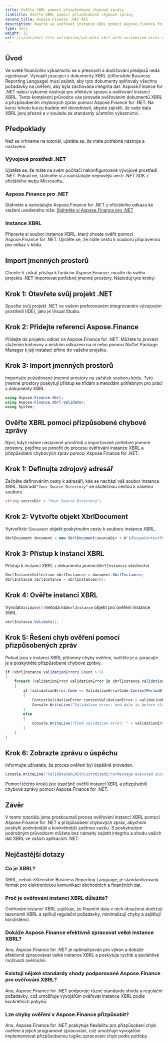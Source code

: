 ```yaml
---
title: Ověřte XBRL pomocí přizpůsobené chybové zprávy
linktitle: Ověřte XBRL pomocí přizpůsobené chybové zprávy
second_title: Aspose.Finance .NET API
description: Naučte se ověřovat instance XBRL pomocí Aspose.Finance for .NET pomocí podrobného průvodce krok za krokem. Bez námahy zajistěte přesnost a shodu svých finančních údajů.
type: docs
weight: 12
url: /cs/net/xbrl-file-validation/validate-xbrl-with-customized-error-message/
---
```

## Úvod
Ve světě finančního výkaznictví se o přesnosti a dodržování předpisů nedá vyjednávat. Vývojáři pracující s dokumenty XBRL (eXtensible Business Reporting Language) musí zajistit, aby tyto dokumenty splňovaly všechny požadavky na ověření, aby byla zachována integrita dat. Aspose.Finance for .NET nabízí výkonné nástroje pro efektivní správu a ověřování instancí XBRL. Tento komplexní průvodce vás provede ověřováním dokumentů XBRL a přizpůsobením chybových zpráv pomocí Aspose.Finance for .NET. Na konci tohoto kurzu budete mít dovednosti, abyste zajistili, že vaše data XBRL jsou přesná a v souladu se standardy účetního výkaznictví.
## Předpoklady
Než se vrhneme na tutoriál, ujistěte se, že máte potřebné nástroje a nastavení:
### Vývojové prostředí .NET
Ujistěte se, že máte na svém počítači nakonfigurované vývojové prostředí .NET. Pokud ne, stáhněte si a nainstalujte nejnovější verzi .NET SDK z oficiálního webu Microsoftu.
### Aspose.Finance pro .NET
Stáhněte a nainstalujte Aspose.Finance for .NET z oficiálního odkazu ke stažení uvedeného níže:
[Stáhněte si Aspose.Finance pro .NET](https://releases.aspose.com/finance/net/)
### Instance XBRL
Připravte si soubor instance XBRL, který chcete ověřit pomocí Aspose.Finance for .NET. Ujistěte se, že máte cestu k souboru připravenou pro odkaz v kódu.
## Import jmenných prostorů
Chcete-li získat přístup k funkcím Aspose.Finance, musíte do svého projektu .NET importovat potřebné jmenné prostory. Následuj tyto kroky:
## Krok 1: Otevřete svůj projekt .NET
Spusťte svůj projekt .NET ve vašem preferovaném integrovaném vývojovém prostředí (IDE), jako je Visual Studio.
## Krok 2: Přidejte referenci Aspose.Finance
Přidejte do projektu odkaz na Aspose.Finance for .NET. Můžete to provést stažením knihovny a místním odkazem na ni nebo pomocí NuGet Package Manager k její instalaci přímo do vašeho projektu.
## Krok 3: Import jmenných prostorů
Importujte požadované jmenné prostory na začátek souboru kódu. Tyto jmenné prostory poskytují přístup ke třídám a metodám potřebným pro práci s dokumenty XBRL.
```csharp
using Aspose.Finance.Xbrl;
using Aspose.Finance.Xbrl.Validator;
using System;
```
## Ověřte XBRL pomocí přizpůsobené chybové zprávy
Nyní, když máme nastavené prostředí a importované potřebné jmenné prostory, pojďme se ponořit do procesu ověřování instance XBRL a přizpůsobení chybových zpráv pomocí Aspose.Finance for .NET.
## Krok 1: Definujte zdrojový adresář
 Začněte definováním cesty k adresáři, kde se nachází váš soubor instance XBRL. Nahradit`"Your Source Directory"` se skutečnou cestou k vašemu souboru.
```csharp
string sourceDir = "Your Source Directory";
```
## Krok 2: Vytvořte objekt XbrlDocument
 Vytvořit`XbrlDocument` objekt poskytnutím cesty k souboru instance XBRL.
```csharp
XbrlDocument document = new XbrlDocument(sourceDir + @"IdScopeContextPeriodStartAfterEnd.xml");
```
## Krok 3: Přístup k instanci XBRL
 Přístup k instanci XBRL z dokumentu pomocí`XbrlInstances` vlastnictví.
```csharp
XbrlInstanceCollection xbrlInstances = document.XbrlInstances;
XbrlInstance xbrlInstance = xbrlInstances[0];
```
## Krok 4: Ověřte instanci XBRL
 Vyvolat`Validate()` metoda na`XbrlInstance` objekt pro ověření instance XBRL.
```csharp
xbrlInstance.Validate();
```
## Krok 5: Řešení chyb ověření pomocí přizpůsobených zpráv
Pokud jsou v instanci XBRL přítomny chyby ověření, načtěte je a zpracujte je a poskytněte přizpůsobené chybové zprávy.
```csharp
if (xbrlInstance.ValidationErrors.Count > 0)
{
    foreach (ValidationError validationError in xbrlInstance.ValidationErrors)
    {
        if (validationError.Code == ValidationErrorCode.ContextPeriodStartAfterEnd)
        {
            ContextValidationError contextValidationError = validationError as ContextValidationError;
            Console.WriteLine("Validation error: end date is before start date in context " + contextValidationError.Object.Id);
        }
        else
        {
            Console.WriteLine("Find validation error: " + validationError.Message);
        }
    }
}
```
## Krok 6: Zobrazte zprávu o úspěchu
Informujte uživatele, že proces ověření byl úspěšně proveden.
```csharp
Console.WriteLine("ValidateXBRLWithCustomizedErrorMessage executed successfully.");
```
Pomocí těchto kroků jste úspěšně ověřili instanci XBRL a přizpůsobili chybové zprávy pomocí Aspose.Finance for .NET.
## Závěr
V tomto tutoriálu jsme prozkoumali proces ověřování instancí XBRL pomocí Aspose.Finance for .NET a přizpůsobení chybových zpráv, abychom poskytli podrobnější a konkrétnější zpětnou vazbu. S poskytnutým podrobným průvodcem můžete bez námahy zajistit integritu a shodu vašich dat XBRL ve vašich aplikacích .NET.
## Nejčastější dotazy
### Co je XBRL?
XBRL, neboli eXtensible Business Reporting Language, je standardizovaný formát pro elektronickou komunikaci obchodních a finančních dat.
### Proč je ověřování instancí XBRL důležité?
Ověřování instancí XBRL zajišťuje, že finanční data v nich obsažená dodržují taxonomii XBRL a splňují regulační požadavky, minimalizují chyby a zajišťují konzistenci.
### Dokáže Aspose.Finance efektivně zpracovat velké instance XBRL?
Ano, Aspose.Finance for .NET je optimalizován pro výkon a dokáže efektivně zpracovávat velké instance XBRL a poskytuje rychlé a spolehlivé možnosti ověřování.
### Existují nějaké standardy shody podporované Aspose.Finance pro ověřování XBRL?
Ano, Aspose.Finance for .NET podporuje různé standardy shody a regulační požadavky, což umožňuje vývojářům ověřovat instance XBRL podle konkrétních pokynů.
### Lze chyby ověření v Aspose.Finance přizpůsobit?
Ano, Aspose.Finance for .NET poskytuje flexibilitu pro přizpůsobení chyb ověření a jejich programové zpracování, což umožňuje vývojářům implementovat přizpůsobenou logiku zpracování chyb podle potřeby.